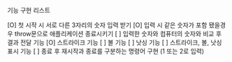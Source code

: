 기능 구현 리스트

[O] 첫 시작 시 서로 다른 3자리의 숫자 입력 받기
[O] 입력 시 같은 숫자가 포함 됐을경우 throw문으로 애플리케이션 종료시키기
[ ] 입력한 숫자와 컴퓨터의 숫자와 비교 후 결과 전달 기능
[O] 스트라이크 기능
[ ] 볼 기능
[ ] 낫싱 기능
[ ] 스트라이크, 볼, 낫싱 표시 기능
[ ] 종료 후 재시작과 종료를 구분하는 명령어 구현 (1 또는 2로 입력)